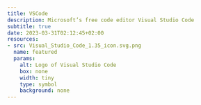 ```yaml
---
title: VSCode
description: Microsoft’s free code editor Visual Studio Code
subtitle: true
date: 2023-03-31T02:12:45+02:00
resources:
- src: Visual_Studio_Code_1.35_icon.svg.png
  name: featured
  params:
    alt: Logo of Visual Studio Code
    box: none
    width: tiny
    type: symbol
    background: none
---
```

